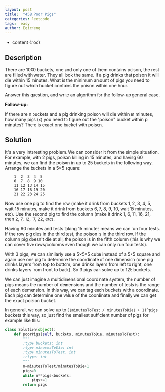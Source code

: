 ```yaml
---
layout: post
title:  "458.Poor Pigs"
categories: leetcode
tags:  easy
author: Eqicfeng
---
```


* content
{:toc}

## Description

There are 1000 buckets, one and only one of them contains poison, the rest are filled with water. They all look the same. If a pig drinks that poison it will die within 15 minutes. What is the minimum amount of pigs you need to figure out which bucket contains the poison within one hour.

Answer this question, and write an algorithm for the follow-up general case.

**Follow-up:**

If there are n buckets and a pig drinking poison will die within m minutes, how many pigs (x) you need to figure out the "poison" bucket within p minutes? There is exact one bucket with poison.


## Solution

It's a very interesting problem. We can consider it from the simple situation. For example, with 2 pigs, poison killing in 15 minutes, and having 60 minutes, we can find the poison in up to 25 buckets in the following way. Arrange the buckets in a 5×5 square:

        1  2  3  4  5
        6  7  8  9 10
        11 12 13 14 15
        16 17 18 19 20
        21 22 23 24 25

Now use one pig to find the row (make it drink from buckets 1, 2, 3, 4, 5, wait 15 minutes, make it drink from buckets 6, 7, 8, 9, 10, wait 15 minutes, etc). Use the second pig to find the column (make it drink 1, 6, 11, 16, 21, then 2, 7, 12, 17, 22, etc).

Having 60 minutes and tests taking 15 minutes means we can run four tests. If the row pig dies in the third test, the poison is in the third row. If the column pig doesn't die at all, the poison is in the fifth column (this is why we can cover five rows/columns even though we can only run four tests). 

With 3 pigs, we can similarly use a 5×5×5 cube instead of a 5×5 square and again use one pig to determine the coordinate of one dimension (one pig drinks layers from top to bottom, one drinks layers from left to right, one drinks layers from front to back). So 3 pigs can solve up to 125 buckets.

We can just imagine a multidimensional coordinate system, the number of pigs means the number of demensions and the number of tests is the range of each demension. In this way, we can tag each buckets with a coordinate. Each pig can determine one value of the coordinate and finally we can get the exact poision bucket.

In general, we can solve up to `(⌊minutesToTest / minutesToDie⌋ + 1)^pigs` buckets this way, so just find the smallest sufficient number of pigs for example like this:

```python
class Solution(object):
    def poorPigs(self, buckets, minutesToDie, minutesToTest):
        """
        :type buckets: int
        :type minutesToDie: int
        :type minutesToTest: int
        :rtype: int
        """
        n=minutesToTest/minutesToDie+1
        pigs=0
        while n**pigs<buckets:
            pigs+=1
        return pigs
```

